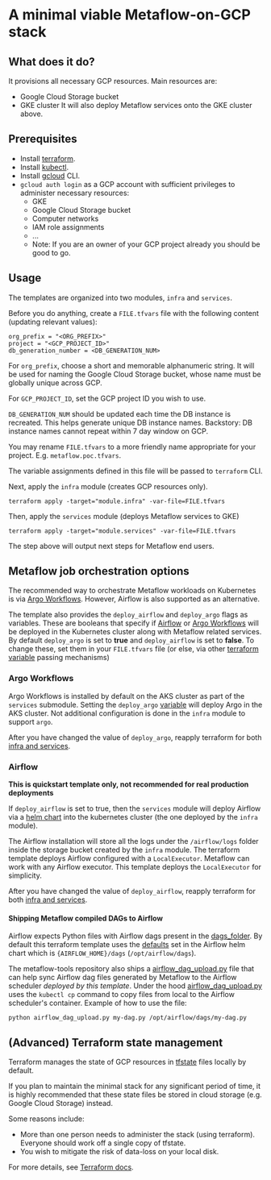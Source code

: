 # A minimal viable Metaflow-on-GCP stack

## What does it do?
It provisions all necessary GCP resources. Main resources are:
* Google Cloud Storage bucket
* GKE cluster
  It will also deploy Metaflow services onto the GKE cluster above.

## Prerequisites

* Install [terraform](https://learn.hashicorp.com/tutorials/terraform/install-cli).
* Install [kubectl](https://kubernetes.io/docs/tasks/tools/#kubectl).
* Install [gcloud](https://cloud.google.com/sdk/gcloud) CLI.
* `gcloud auth login` as a GCP account with sufficient privileges to administer necessary resources:
    * GKE
    * Google Cloud Storage bucket
    * Computer networks
    * IAM role assignments
    * ...
    * Note: If you are an owner of your GCP project already you should be good to go.

## Usage
The templates are organized into two modules, `infra` and `services`.

Before you do anything, create a `FILE.tfvars` file with the following content (updating relevant values):

    org_prefix = "<ORG_PREFIX>"
    project = "<GCP_PROJECT_ID>"
    db_generation_number = <DB_GENERATION_NUM>

For `org_prefix`, choose a short and memorable alphanumeric string. It will be used for naming the Google Cloud Storage bucket, whose
name must be globally unique across GCP.

For `GCP_PROJECT_ID`, set the GCP project ID you wish to use.

`DB_GENERATION_NUM` should be updated each time the DB instance is recreated. This helps generate unique DB instance
names.  Backstory: DB instance names cannot repeat within 7 day window on GCP.

You may rename `FILE.tfvars` to a more friendly name appropriate for your project.  E.g. `metaflow.poc.tfvars`.

The variable assignments defined in this file will be passed to `terraform` CLI.

Next, apply the `infra` module (creates GCP resources only).

    terraform apply -target="module.infra" -var-file=FILE.tfvars

Then, apply the `services` module (deploys Metaflow services to GKE)

    terraform apply -target="module.services" -var-file=FILE.tfvars

The step above will output next steps for Metaflow end users.

## Metaflow job orchestration options
The recommended way to orchestrate Metaflow workloads on Kubernetes is via [Argo Workflows](https://docs.metaflow.org/going-to-production-with-metaflow/scheduling-metaflow-flows/scheduling-with-argo-workflows). However, Airflow is also supported as an alternative.

The template also provides the `deploy_airflow` and `deploy_argo` flags as variables. These are booleans that specify if [Airflow](https://airflow.apache.org/) or [Argo Workflows](https://argoproj.github.io/argo-workflows/) will be deployed in the Kubernetes cluster along with Metaflow related services. By default `deploy_argo` is set to __true__ and `deploy_airflow` is set to __false__.
To change these, set them in your `FILE.tfvars` file (or else, via other [terraform variable](https://www.terraform.io/language/values/variables) passing mechanisms)

### Argo Workflows
Argo Workflows is installed by default on the AKS cluster as part of the `services` submodule. Setting the `deploy_argo` [variable](./variables.tf) will deploy Argo in the AKS cluster. Not additional configuration is done in the `infra` module to support `argo`.

After you have changed the value of `deploy_argo`, reapply terraform for both [infra and services](#usage).

### Airflow

**This is quickstart template only, not recommended for real production deployments**

If `deploy_airflow`  is set to true, then the `services` module will deploy Airflow via a [helm chart](https://airflow.apache.org/docs/helm-chart/stable/index.html) into the kubernetes cluster (the one deployed by the `infra` module). 

The Airflow installation will store all the logs under the `/airflow/logs` folder inside the storage bucket created by the `infra` module. The terraform template deploys Airflow configured with a `LocalExecutor`. Metaflow can work with any Airflow executor. This template deploys the `LocalExecutor` for simplicity.

After you have changed the value of `deploy_airflow`, reapply terraform for both [infra and services](#usage).

#### Shipping Metaflow compiled DAGs to Airflow
Airflow expects Python files with Airflow dags present in the [dags_folder](https://airflow.apache.org/docs/apache-airflow/2.2.0/configurations-ref.html#dags-folder). By default this terraform template uses the [defaults](https://airflow.apache.org/docs/helm-chart/stable/parameters-ref.html#airflow) set in the Airflow helm chart which is `{AIRFLOW_HOME}/dags` (`/opt/airflow/dags`).

The metaflow-tools repository also ships a [airflow_dag_upload.py](../../scripts/airflow_dag_upload.py) file that can help sync Airflow dag files generated by Metaflow to the Airflow scheduler _deployed by this template_. Under the hood [airflow_dag_upload.py](../../scripts/airflow_dag_upload.py) uses the `kubectl cp` command to copy files from local to the Airflow scheduler's container. Example of how to use the file:
```
python airflow_dag_upload.py my-dag.py /opt/airflow/dags/my-dag.py
```

## (Advanced) Terraform state management
Terraform manages the state of GCP resources in [tfstate](https://www.terraform.io/language/state) files locally by default.

If you plan to maintain the minimal stack for any significant period of time, it is highly
recommended that these state files be stored in cloud storage (e.g. Google Cloud Storage) instead.

Some reasons include:
* More than one person needs to administer the stack (using terraform). Everyone should work off
  a single copy of tfstate.
* You wish to mitigate the risk of data-loss on your local disk.

For more details, see [Terraform docs](https://www.terraform.io/language/settings/backends/configuration).